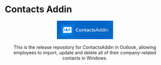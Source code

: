 # Contacts Addin

<p align=center>
  <img src="Images/Banner_540x177.png" width=177/>
</p>

<p align=center>This is the release repository for ContactsAddin in Outlook, allowing employees to import, update and delete all of their company-related contacts in Windows.</p>
